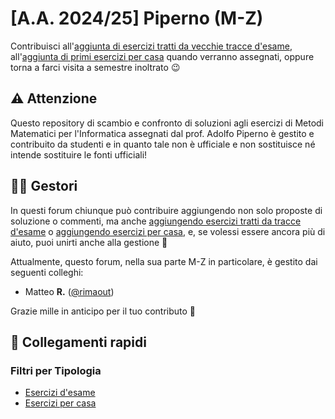 # [A.A. 2024/25] Piperno (M-Z)

Contribuisci all'[aggiunta di esercizi tratti da vecchie tracce d'esame](../../../discussions/new?category=esami-m-z), all'[aggiunta di primi esercizi per casa](../../../discussions/new?category=esercizi-m-z) quando verranno assegnati, oppure torna a farci visita a semestre inoltrato 😉

## ⚠️ Attenzione

Questo repository di scambio e confronto di soluzioni agli esercizi di Metodi Matematici per l'Informatica assegnati dal prof. Adolfo Piperno è gestito e contribuito da studenti e in quanto tale non è ufficiale e non sostituisce né intende sostituire le fonti ufficiali!

## 👷‍♀️ Gestori

In questi forum chiunque può contribuire aggiungendo non solo proposte di soluzione o commenti, ma anche [aggiungendo esercizi tratti da tracce d'esame](../../../discussions/new?category=esami-m-z) o [aggiungendo esercizi per casa](../../../discussions/new?category=esercizi-m-z), e, se volessi essere ancora più di aiuto, puoi unirti anche alla gestione 🙂

Attualmente, questo forum, nella sua parte M-Z in particolare, è gestito dai seguenti colleghi:
- Matteo **R.** ([@rimaout](https://github.com/rimaout))

Grazie mille in anticipo per il tuo contributo 🙌

## 🔗 Collegamenti rapidi

### Filtri per Tipologia

- [Esercizi d'esame](../../../discussions/categories/esami-m-z)
- [Esercizi per casa](../../../discussions/categories/esercizi-m-z)
